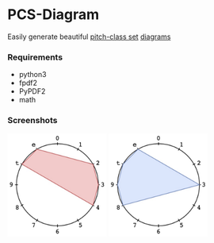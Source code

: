 # PCS-Diagram
Easily generate beautiful [pitch-class set](https://github.com/mpv-player/mpv](https://en.wikipedia.org/wiki/Set_theory_%28music%29)) [diagrams](https://en.wikipedia.org/wiki/Chromatic_circle) 

### Requirements
* python3
* fpdf2
* PyPDF2
* math

### Screenshots
<img src="./screenshot1.jpg" width="200" /> <img src="./screenshot2.jpg" width="200" />
